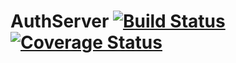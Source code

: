 # AuthServer [![Build Status](https://travis-ci.com/mhogar/authserver.svg?branch=master)](https://travis-ci.com/mhogar/authserver) [![Coverage Status](https://coveralls.io/repos/github/mhogar/authserver/badge.svg?branch=master)](https://coveralls.io/github/mhogar/authserver?branch=master)